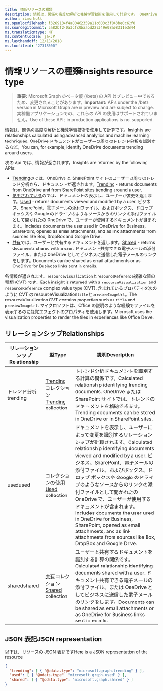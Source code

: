 ```yaml
---
title: 情報リソースの種類
description: 情報は、関係の高度な解析と機械学習技術を使用して計算です。 OneDrive ドキュメントがユーザーの周りのトレンド分析を識別するなど。
author: simonhult
ms.openlocfilehash: f3269134f4a80462359a11d603c3f843be0c62f0
ms.sourcegitcommit: 6a82bf240a3cfc0baabd227349e08a08311e3d44
ms.translationtype: MT
ms.contentlocale: ja-JP
ms.lasthandoff: 12/18/2018
ms.locfileid: "27318600"
---
```

# <a name="insights-resource-type"></a><span data-ttu-id="ce501-104">情報リソースの種類</span><span class="sxs-lookup"><span data-stu-id="ce501-104">insights resource type</span></span>

> <span data-ttu-id="ce501-105">**重要:** Microsoft Graph のベータ版 (/beta) の API はプレビュー中であるため、変更されることがあります。</span><span class="sxs-lookup"><span data-stu-id="ce501-105">**Important:** APIs under the /beta version in Microsoft Graph are in preview and are subject to change.</span></span> <span data-ttu-id="ce501-106">実稼働アプリケーションでの、これらの API の使用はサポートされていません。</span><span class="sxs-lookup"><span data-stu-id="ce501-106">Use of these APIs in production applications is not supported.</span></span>

<span data-ttu-id="ce501-107">情報は、関係の高度な解析と機械学習技術を使用して計算です。</span><span class="sxs-lookup"><span data-stu-id="ce501-107">Insights are relationships calculated using advanced analytics and machine learning techniques.</span></span> <span data-ttu-id="ce501-108">OneDrive ドキュメントがユーザーの周りのトレンド分析を識別するなど。</span><span class="sxs-lookup"><span data-stu-id="ce501-108">You can, for example, identify OneDrive documents trending around users.</span></span>

<span data-ttu-id="ce501-109">次の Api では、情報が返されます。</span><span class="sxs-lookup"><span data-stu-id="ce501-109">Insights are returned by the following APIs:</span></span>

- <span data-ttu-id="ce501-110">[Trending](insights-trending.md)のでは、OneDrive と SharePoint サイトのユーザーの周りのトレンド分析から、ドキュメントが返されます。</span><span class="sxs-lookup"><span data-stu-id="ce501-110">[Trending](insights-trending.md) - returns documents from OneDrive and from SharePoint sites trending around a user.</span></span>
- <span data-ttu-id="ce501-111">[使用されている](insights-used.md)のでは、ドキュメントの表示し、ユーザーが変更を返します。</span><span class="sxs-lookup"><span data-stu-id="ce501-111">[Used](insights-used.md) - returns documents viewed and modified by a user.</span></span> <span data-ttu-id="ce501-112">ビジネス、SharePoint、電子メールの添付ファイル、およびボックス、ドロップ ボックスや Google のドライブのようなソースからのリンクの添付ファイルとして開かれたの OneDrive で、ユーザーが使用するドキュメントが含まれます。</span><span class="sxs-lookup"><span data-stu-id="ce501-112">Includes documents the user used in OneDrive for Business, SharePoint, opened as email attachments, and as link attachments from sources like Box, DropBox and Google Drive.</span></span>
- <span data-ttu-id="ce501-113">[共有](insights-shared.md)では、ユーザーと共有するドキュメントを返します。</span><span class="sxs-lookup"><span data-stu-id="ce501-113">[Shared](insights-shared.md) - returns documents shared with a user.</span></span> <span data-ttu-id="ce501-114">ドキュメント共有できる電子メールの添付ファイル、または OneDrive としてビジネスに送信した電子メールのリンクをします。</span><span class="sxs-lookup"><span data-stu-id="ce501-114">Documents can be shared as email attachments or as OneDrive for Business links sent in emails.</span></span>

<span data-ttu-id="ce501-115">各情報が返されます、`resourceVisualization`と`resourceReference`複雑な値の種類 (CVT) です。</span><span class="sxs-lookup"><span data-stu-id="ce501-115">Each insight is returned with a `resourceVisualization` and `resourceReference` complex value type (CVT).</span></span> <span data-ttu-id="ce501-116">含まれているプロパティを次のように CVT の resourceVisualization`title`と`previewImageUrl`。</span><span class="sxs-lookup"><span data-stu-id="ce501-116">The resourceVisualization CVT contains properties such as `title` and `previewImageUrl`.</span></span> <span data-ttu-id="ce501-117">マイクロソフトは、Office の説明のような経験でファイルを表示するのに視覚エフェクトのプロパティを使用します。</span><span class="sxs-lookup"><span data-stu-id="ce501-117">Microsoft uses the visualization properties to render the files in experiences like Office Delve.</span></span>

## <a name="relationships"></a><span data-ttu-id="ce501-118">リレーションシップ</span><span class="sxs-lookup"><span data-stu-id="ce501-118">Relationships</span></span>

| <span data-ttu-id="ce501-119">リレーションシップ</span><span class="sxs-lookup"><span data-stu-id="ce501-119">Relationship</span></span>      | <span data-ttu-id="ce501-120">型</span><span class="sxs-lookup"><span data-stu-id="ce501-120">Type</span></span>          | <span data-ttu-id="ce501-121">説明</span><span class="sxs-lookup"><span data-stu-id="ce501-121">Description</span></span>  |
| ------------- |---------------| -------------|
| <span data-ttu-id="ce501-122">トレンド分析</span><span class="sxs-lookup"><span data-stu-id="ce501-122">trending</span></span>      | <span data-ttu-id="ce501-123">[Trending](insights-trending.md)コレクション</span><span class="sxs-lookup"><span data-stu-id="ce501-123">[Trending](insights-trending.md) collection</span></span>       | <span data-ttu-id="ce501-124">トレンド分析ドキュメントを識別する計算の関係です。</span><span class="sxs-lookup"><span data-stu-id="ce501-124">Calculated relationship identifying trending documents.</span></span> <span data-ttu-id="ce501-125">OneDrive または SharePoint サイトでは、トレンドのドキュメントを格納できます。</span><span class="sxs-lookup"><span data-stu-id="ce501-125">Trending documents can be stored in OneDrive or in SharePoint sites.</span></span>   |
| <span data-ttu-id="ce501-126">used</span><span class="sxs-lookup"><span data-stu-id="ce501-126">used</span></span>      | <span data-ttu-id="ce501-127">コレクションの[使用](insights-used.md)</span><span class="sxs-lookup"><span data-stu-id="ce501-127">[Used](insights-used.md) collection</span></span>       | <span data-ttu-id="ce501-128">ドキュメントを表示し、ユーザーによって変更を識別するリレーションシップが計算されます。</span><span class="sxs-lookup"><span data-stu-id="ce501-128">Calculated relationship identifying documents viewed and modified by a user.</span></span> <span data-ttu-id="ce501-129">ビジネス、SharePoint、電子メールの添付ファイル、およびボックス、ドロップ ボックスや Google のドライブのようなソースからのリンクの添付ファイルとして開かれたの OneDrive で、ユーザーが使用するドキュメントが含まれます。</span><span class="sxs-lookup"><span data-stu-id="ce501-129">Includes documents the user used in OneDrive for Business, SharePoint, opened as email attachments, and as link attachments from sources like Box, DropBox and Google Drive.</span></span>  |
| <span data-ttu-id="ce501-130">shared</span><span class="sxs-lookup"><span data-stu-id="ce501-130">shared</span></span>        | <span data-ttu-id="ce501-131">[共有](insights-shared.md)コレクション</span><span class="sxs-lookup"><span data-stu-id="ce501-131">[Shared](insights-shared.md) collection</span></span>       | <span data-ttu-id="ce501-132">ユーザーと共有するドキュメントを識別する計算の関係です。</span><span class="sxs-lookup"><span data-stu-id="ce501-132">Calculated relationship identifying documents shared with a user.</span></span> <span data-ttu-id="ce501-133">ドキュメント共有できる電子メールの添付ファイル、または OneDrive としてビジネスに送信した電子メールのリンクをします。</span><span class="sxs-lookup"><span data-stu-id="ce501-133">Documents can be shared as email attachments or as OneDrive for Business links sent in emails.</span></span>   |

## <a name="json-representation"></a><span data-ttu-id="ce501-134">JSON 表記</span><span class="sxs-lookup"><span data-stu-id="ce501-134">JSON representation</span></span>

<span data-ttu-id="ce501-135">以下は、リソースの JSON 表記です</span><span class="sxs-lookup"><span data-stu-id="ce501-135">Here is a JSON representation of the resource</span></span>
```json
{
  "trending": [ { "@odata.type": "microsoft.graph.trending" } ],
  "used": [ { "@odata.type": "microsoft.graph.used" } ],
  "shared": [ { "@odata.type": "microsoft.graph.shared" } ]
}
```